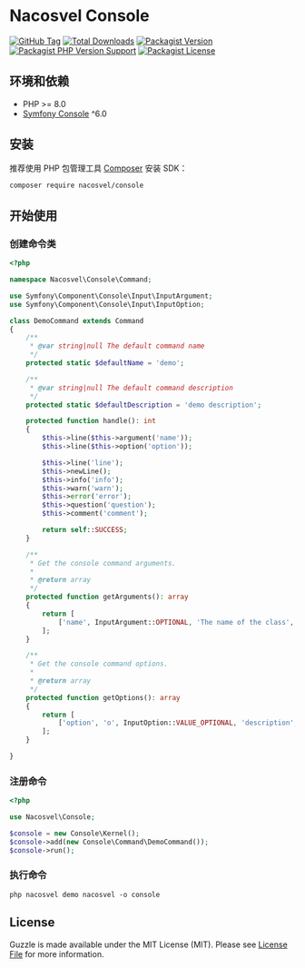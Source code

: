 # Nacosvel Console

[![GitHub Tag](https://img.shields.io/github/v/tag/nacosvel/console)](https://github.com/nacosvel/console/tags)
[![Total Downloads](https://img.shields.io/packagist/dt/nacosvel/console?style=flat-square)](https://packagist.org/packages/nacosvel/console)
[![Packagist Version](https://img.shields.io/packagist/v/nacosvel/console)](https://packagist.org/packages/nacosvel/console)
[![Packagist PHP Version Support](https://img.shields.io/packagist/php-v/nacosvel/console)](https://github.com/nacosvel/console)
[![Packagist License](https://img.shields.io/github/license/nacosvel/console)](https://github.com/nacosvel/console)

## 环境和依赖

- PHP >= 8.0
- [Symfony Console](https://github.com/symfony/console) ^6.0

## 安装

推荐使用 PHP 包管理工具 [Composer](https://getcomposer.org/) 安装 SDK：

```bash
composer require nacosvel/console
```

## 开始使用

### 创建命令类

```php
<?php

namespace Nacosvel\Console\Command;

use Symfony\Component\Console\Input\InputArgument;
use Symfony\Component\Console\Input\InputOption;

class DemoCommand extends Command
{
    /**
     * @var string|null The default command name
     */
    protected static $defaultName = 'demo';

    /**
     * @var string|null The default command description
     */
    protected static $defaultDescription = 'demo description';

    protected function handle(): int
    {
        $this->line($this->argument('name'));
        $this->line($this->option('option'));

        $this->line('line');
        $this->newLine();
        $this->info('info');
        $this->warn('warn');
        $this->error('error');
        $this->question('question');
        $this->comment('comment');

        return self::SUCCESS;
    }

    /**
     * Get the console command arguments.
     *
     * @return array
     */
    protected function getArguments(): array
    {
        return [
            ['name', InputArgument::OPTIONAL, 'The name of the class', 'demo'],
        ];
    }

    /**
     * Get the console command options.
     *
     * @return array
     */
    protected function getOptions(): array
    {
        return [
            ['option', 'o', InputOption::VALUE_OPTIONAL, 'description', 'default'],
        ];
    }

}
```

### 注册命令

```php
<?php

use Nacosvel\Console;

$console = new Console\Kernel();
$console->add(new Console\Command\DemoCommand());
$console->run();
```

### 执行命令

```shell
php nacosvel demo nacosvel -o console
```

## License

Guzzle is made available under the MIT License (MIT). Please see [License File](LICENSE) for more information.
